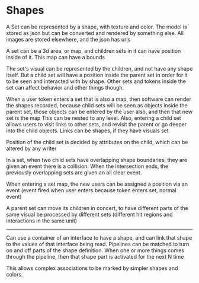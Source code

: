 # Shapes

A Set can be represented by a shape, with texture and color. The model is stored as json but can be converted and rendered by something else.
All images are stored elsewhere, and the json has urls

A set can be a 3d area, or map, and children sets in it can have position inside of it.
    This map can have a bounds

The set's visual can be represented by the children, and not have any shape itself.
But a child set will have a position inside the parent set in order for it to be seen and interacted with by shape.
Other sets and tokens inside the set can affect behavior and other things though.

When a user token enters a set that is also a map, then software can render the shapes recorded, 
because child sets will be seen as objects inside the parent set, those objects can be entered by the user also, and then that new set is the map
This can be nested to any level.
Also, entering a child set allows users to visit links to other sets, and revisit the parent or go deeper into the child objects.
Links can be shapes, if they have visuals set

Position of the child set is decided by attributes on the child, which can be altered by any writer

In a set, when two child sets have overlapping shape boundaries, they are given an event there is a collision.
When the intersection ends, the previously overlapping sets are given an all clear event.

When entering a set map, the new users can be assigned a position via an event (event fired when user enters because token enters set, normal event)

A parent set can move its children in concert, to have different parts of the same visual be processed by different sets (different hit regions and interactions in the same unit)

-----------------------------------------------------

Can use a container of an interface to have a shape, and can link that shape to the values of that interface being read.
Pipelines can be matched to turn on and off parts of the shape definition. When one or more things comes through the pipeline, then that shape part is activated for the next N time

This allows complex associations to be marked by simpler shapes and colors.